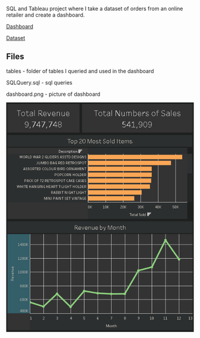 SQL and Tableau project where I take a dataset of orders from an online retailer and create a dashboard.

[Dashboard](https://public.tableau.com/app/profile/kyle.nelsen/viz/Online_Retail_17098710840500/Dashboard1)

[Dataset](https://www.kaggle.com/datasets/zsinghrahulk/online-retail?select=Online_Retail.csv)

Files
------
tables - folder of tables I queried and used in the dashboard

SQLQuery.sql - sql queries

dashboard.png - picture of dashboard


![Dashboard](https://github.com/KyleNelsen/online_retail/blob/main/dashboard.png)
